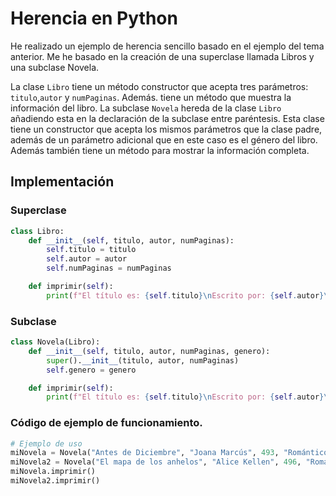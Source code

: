 # Herencia en Python
He realizado un ejemplo de herencia sencillo basado en el ejemplo del tema anterior. Me he basado en la creación de una superclase llamada Libros y una subclase Novela.

La clase `Libro` tiene un método constructor que acepta tres parámetros: `titulo`,`autor` y `numPaginas`. Además. tiene un método que muestra la información del libro.
La subclase `Novela` hereda de la clase `Libro` añadiendo esta en la declaración de la subclase entre paréntesis. Esta clase tiene un constructor que acepta los mismos parámetros que la clase padre,
 además de un parámetro adicional que en este caso es el género del libro. Además también tiene un método para mostrar la información completa.


## Implementación


### Superclase

```py
class Libro:
    def __init__(self, titulo, autor, numPaginas):
        self.titulo = titulo
        self.autor = autor
        self.numPaginas = numPaginas

    def imprimir(self):
        print(f"El título es: {self.titulo}\nEscrito por: {self.autor}\nCuenta con un total de {self.numPaginas} páginas\n")
```


### Subclase
```py
class Novela(Libro):
    def __init__(self, titulo, autor, numPaginas, genero):
        super().__init__(titulo, autor, numPaginas)
        self.genero = genero

    def imprimir(self):
        print(f"El título es: {self.titulo}\nEscrito por: {self.autor}\nCuenta con un total de {self.numPaginas} páginas\nSu género es {self.genero}\n")
```


### Código de ejemplo de funcionamiento.

```py
# Ejemplo de uso
miNovela = Novela("Antes de Diciembre", "Joana Marcús", 493, "Romántico juvenil")
miNovela2 = Novela("El mapa de los anhelos", "Alice Kellen", 496, "Romántica contemporánea")
miNovela.imprimir()
miNovela2.imprimir()
```

